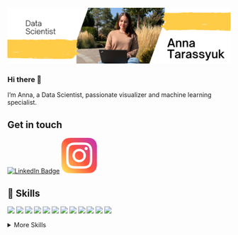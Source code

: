 ![AnnaTarassyuk's GitHub Banner](https://github.com/AnnaTarassyuk/AnnaTarassyuk/blob/main/Github%20bunner.png)

### Hi there 👋

I’m Anna, a Data Scientist, passionate visualizer and machine learning specialist.

## Get in touch

[![LinkedIn Badge](https://img.shields.io/badge/LinkedIn-Profile-informational?style=flat&logo=linkedin&logoColor=white&color=0D76A8)](https://www.linkedin.com/in/anna-tarassyuk/)
[![Instagram Badge](https://github.com/AnnaTarassyuk/AnnaTarassyuk/blob/main/insta%20logo.png?raw=true)](https://www.instagram.com/anna.tarassyuk/)

## :briefcase: Skills 
![](https://img.shields.io/badge/Code-Python-informational?style=flat&logo=python&logoColor=white&color=4682B4)
![](https://img.shields.io/badge/Code-PostgreSQL-informational?style=flat&logo=postgresql&logoColor=white&color=4682B4)
![](https://img.shields.io/badge/Tools-Pandas-informational?style=flat&logo=pandas&logoColor=white&color=F4C430)
![](https://img.shields.io/badge/Tools-NumPy-informational?style=flat&logo=numpy&logoColor=white&color=F4C430)
![](https://img.shields.io/badge/Tools-SciPy-informational?style=flat&logo=scipy&logoColor=white&color=F4C430)
![](https://img.shields.io/badge/ML-scikitlearn-informational?style=flat&logo=scikitlearn&logoColor=white&color=9ACD32)
![](https://img.shields.io/badge/ML-CatBoost-informational?style=flat&color=9ACD32)
![](https://img.shields.io/badge/ML-LightGBM-informational?style=flate&color=9ACD32)
![](https://img.shields.io/badge/ML-Keras-informational?style=flat&logo=keras&logoColor=white&color=9ACD32)
![](https://img.shields.io/badge/Tools-Matplotlib-informational?style=flat&color=FD3062)
![](https://img.shields.io/badge/Tools-Seaborn-informational?style=flat&color=FD3062)
![](https://img.shields.io/badge/Tools-Plotly-informational?style=flat&color=FD3062&logo=plotly&logoColor=white)


<details>
<summary>More Skills</summary>
  
  ![](https://img.shields.io/badge/Tools-PyMystem-informational?style=flat&color=F4C430)
  ![](https://img.shields.io/badge/Tools-BERT-informational?style=flat&color=F4C430)
  ![](https://img.shields.io/badge/Tools-RuBERT-informational?style=flat&color=F4C430)
  ![](https://img.shields.io/badge/Tools-Word2vec-informational?style=flat&color=F4C430)
  ![](https://img.shields.io/badge/Tools-statsmodels-informational?style=flat&color=F4C430)
  ![](https://img.shields.io/badge/ML-XGBoost-informational?style=flate&color=9ACD32)
  

</details>

